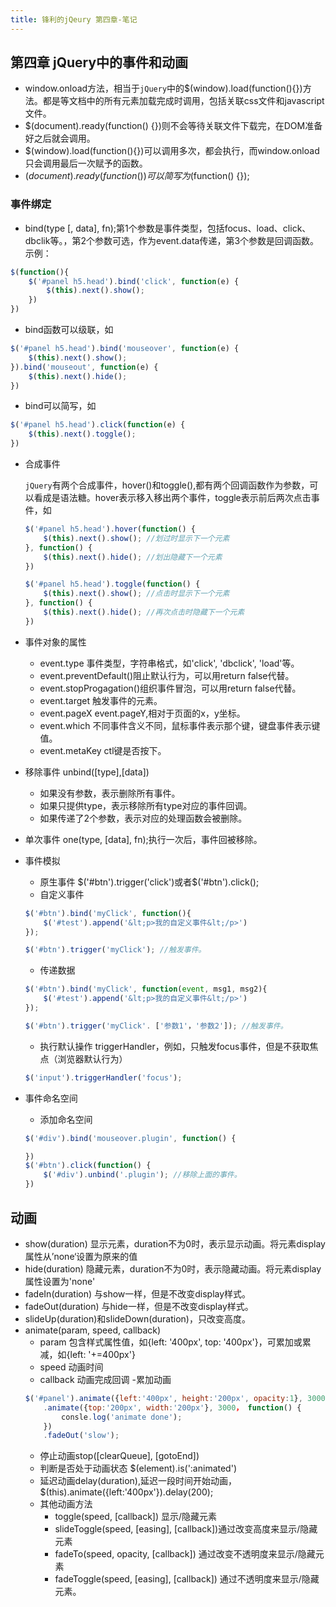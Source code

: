 ```yaml
---
title: 锋利的jQeury 第四章-笔记 
---
```


## 第四章 jQuery中的事件和动画

- window.onload方法，相当于`jQuery`中的$(window).load(function(){})方法。都是等文档中的所有元素加载完成时调用，包括关联css文件和javascript文件。
- $(document).ready(function() {})则不会等待关联文件下载完，在DOM准备好之后就会调用。
- $(window).load(function(){})可以调用多次，都会执行，而window.onload只会调用最后一次赋予的函数。
- $(document).ready(function() {})可以简写为$(function() {});

### 事件绑定 
- bind(type [, data], fn);第1个参数是事件类型，包括focus、load、click、dbclik等。，第2个参数可选，作为event.data传递，第3个参数是回调函数。示例：
```javascript
$(function(){
    $('#panel h5.head').bind('click', function(e) {
        $(this).next().show();
    })
})
```
- bind函数可以级联，如
```javascript
$('#panel h5.head').bind('mouseover', function(e) {
    $(this).next().show();
}).bind('mouseout', function(e) {
    $(this).next().hide();
})
```
- bind可以简写，如
```javascript
$('#panel h5.head').click(function(e) {
    $(this).next().toggle();
})
```
- 合成事件

    `jQuery`有两个合成事件，hover()和toggle(),都有两个回调函数作为参数，可以看成是语法糖。hover表示移入移出两个事件，toggle表示前后两次点击事件，如
    ```javascript
    $('#panel h5.head').hover(function() {
        $(this).next().show(); //划过时显示下一个元素
    }, function() {
        $(this).next().hide(); //划出隐藏下一个元素
    })
    ```
    ```javascript
    $('#panel h5.head').toggle(function() {
        $(this).next().show(); //点击时显示下一个元素
    }, function() {
        $(this).next().hide(); //再次点击时隐藏下一个元素
    })
    ```
- 事件对象的属性
    - event.type 事件类型，字符串格式，如'click', 'dbclick', 'load'等。
    - event.preventDefault()阻止默认行为，可以用return false代替。
    - event.stopProgagation()组织事件冒泡，可以用return false代替。
    - event.target 触发事件的元素。
    - event.pageX event.pageY,相对于页面的x，y坐标。
    - event.which 不同事件含义不同，鼠标事件表示那个键，键盘事件表示键值。
    - event.metaKey ctl键是否按下。
- 移除事件 unbind([type],[data]) 
    - 如果没有参数，表示删除所有事件。
    - 如果只提供type，表示移除所有type对应的事件回调。
    - 如果传递了2个参数，表示对应的处理函数会被删除。
- 单次事件 one(type, [data], fn);执行一次后，事件回被移除。
- 事件模拟
    - 原生事件 $('#btn').trigger('click')或者$('#btn').click();
    - 自定义事件
    ```javascript
    $('#btn').bind('myClick', function(){
        $('#test').append('&lt;p>我的自定义事件&lt;/p>')
    });

    $('#btn').trigger('myClick'); //触发事件。
    ```    
    - 传递数据
    ```javascript
    $('#btn').bind('myClick', function(event, msg1, msg2){
        $('#test').append('&lt;p>我的自定义事件&lt;/p>')
    });

    $('#btn').trigger('myClick'. ['参数1'，'参数2']); //触发事件。
    ```   
    - 执行默认操作 triggerHandler，例如，只触发focus事件，但是不获取焦点（浏览器默认行为）
    ```javascript
    $('input').triggerHandler('focus');
    ```
- 事件命名空间
    - 添加命名空间
    ```javascript
    $('#div').bind('mouseover.plugin', function() {

    })
    $('#btn').click(function() {
        $('#div').unbind('.plugin'); //移除上面的事件。
    })
    ```
    
## 动画
 - show(duration) 显示元素，duration不为0时，表示显示动画。将元素display属性从’none‘设置为原来的值
 - hide(duration) 隐藏元素，duration不为0时，表示隐藏动画。将元素display属性设置为'none'
 - fadeIn(duration) 与show一样，但是不改变display样式。
 - fadeOut(duration) 与hide一样，但是不改变display样式。
 - slideUp(duration)和slideDown(duration)，只改变高度。
 - animate(param, speed, callback)
    - param 包含样式属性值，如{left: '400px', top: '400px'}，可累加或累减，如{left: '+=400px'}
    - speed 动画时间
    - callback 动画完成回调
    -累加动画
    ```javascript
    $('#panel').animate({left:'400px', height:'200px', opacity:1}, 3000)
        .animate({top:'200px', width:'200px'}, 3000， function() {
            consle.log('animate done');
        })
        .fadeOut('slow');
    ```
    - 停止动画stop([clearQueue], [gotoEnd])
    - 判断是否处于动画状态 $(element).is(':animated')
    - 延迟动画delay(duration),延迟一段时间开始动画，$(this).animate({left:'400px'}).delay(200);
    - 其他动画方法
        - toggle(speed, [callback]) 显示/隐藏元素
        - slideToggle(speed, [easing], [callback])通过改变高度来显示/隐藏元素
        - fadeTo(speed, opacity, [callback]) 通过改变不透明度来显示/隐藏元素
        - fadeToggle(speed, [easing], [callback]) 通过不透明度来显示/隐藏元素。
